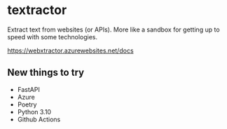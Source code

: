 # textractor
Extract text from websites (or APIs). More like a sandbox for getting up to speed with some technologies.

https://webxtractor.azurewebsites.net/docs

## New things to try

* FastAPI
* Azure
* Poetry
* Python 3.10
* Github Actions
